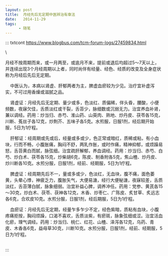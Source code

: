```yaml
---
layout: post
title:  月经先后无定期中医辨治有章法
date:   2014-11-29
tags:
      - 随笔
---
```

::: txtcont
https://www.blogbus.com/tcm-forum-logs/27459834.html

\

月经不按周期而来，或一月两至，或逾月不来，提前或退后均超过5～7天以上，并连续出现3个月经周期以上者，同时尚伴有经量、经色、经质的改变及全身症状称为月经后先后无定期。

   
中医认为，本病以肾虚、肝郁两者为主，脾虚血瘀较为少见。治疗宜补虚泻实，不可过用香燥或滋腻之品。

   
肾虚证：月经先后无定期、量少或多，色淡红、质偏稀，伴头昏，腰酸，小便频数，夜寐欠佳，舌质淡红或干裂，舌苔少，脉细数或沉弱无力。治宜养血补肾，兼以调经。药用：炒当归、赤芍、淮山药、山萸肉、熟地、炒丹皮、茯苓各15克，川断、菟丝子各12克，炒荆芥、五味子各5克。水煎服，日服1剂，经后期开始服，5日为1疗程。

   
肝郁证：经周期或先或后，经量或多或少，色正常或暗红，质稀或粘，有小血块，行而不畅，小腹胀痛，胸闷不舒，两乳作胀，或时作痛，精神抑郁，或烦躁易怒，舌苔黄白而腻，脉弦细。治宜疏肝解郁，养血调经。药用：炒当归、赤芍、白芍、炒白术、茯苓各15克，炒柴胡6克，陈皮、制香附各5克，焦山楂、炒丹皮、炒川断各10克。水煎分服，日服1剂，经前、经期服，5日为1疗程。

   
脾虚证：经周期先后不一，量或多或少，色淡红，无血块，腹不痛，面色萎黄，头晕心悸，神疲乏力，腹胀矢气，大便易溏，经行大便秘溏，夜寐较差，舌质淡红，舌苔薄白腻，脉象细弱。治宜补益心脾，调养冲任。药用：党参、黄芪各15～30克，炒白术、茯苓、茯神各12克，木香、炒枣仁、广陈皮、炙甘草、炙远志各6克，合欢皮10克。水煎分服，日服1剂，经后期服，5日为1疗程。

   
血瘀证：月经先后无定期，经量乍多乍少不定，经色紫暗，质粘有血块，小腹疼痛拒按，胸闷烦躁，口渴不喜欢，舌质淡紫，有瘀斑，脉象弦细或涩。治宜活血化瘀，理气调经。药用：炒当归、桃仁、红花、山楂、泽泻各12克，乌药、青皮、木香各6克，益母草30克，川断10克。水煎分服，日服1剂，经前、经期服，5日为1疗程。

\
:::
